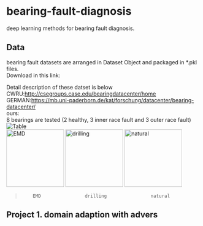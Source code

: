 # bearing-fault-diagnosis
deep learning methods for bearing fault diagnosis.
## Data
bearing fault datasets are arranged in Dataset Object and packaged in *.pkl files.<br>
Download in this link:<br>

Detail description of these datset is below<br>
CWRU:http://csegroups.case.edu/bearingdatacenter/home<br>
GERMAN:https://mb.uni-paderborn.de/kat/forschung/datacenter/bearing-datacenter/<br>
ours:<br>
8 bearings are tested (2 healthy, 3 inner race fault and 3 outer race fault)<br>
<img src="https://github.com/ddrrrr/bearing-fault-diagnosis/blob/master/pictures/Table.jpg" alt="Table"/><br>
<img src="https://github.com/ddrrrr/bearing-fault-diagnosis/blob/master/pictures/emd.jpg" width="150" alt="EMD"/>
<img src="https://github.com/ddrrrr/bearing-fault-diagnosis/blob/master/pictures/drilling.jpg" width="150" alt="drilling"/>
<img src="https://github.com/ddrrrr/bearing-fault-diagnosis/blob/master/pictures/natural.jpg" width="150" alt="natural"/><br>
>         EMD                drilling                natural
## Project 1. domain adaption with advers
